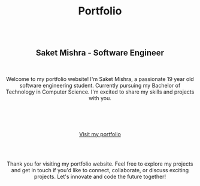 <h1 align="center"> Portfolio </h1>
<br><br>

<h2 align="center">Saket Mishra - Software Engineer</h2>
<br>

<p align="center">Welcome to my portfolio website! I'm Saket Mishra, a passionate 19 year old software engineering student. Currently pursuing my Bachelor of Technology in Computer Science. I'm excited to share my  skills and projects with you.</p>
<br><br><br>

<p align="center">
<a href="">Visit my portfolio</a>
</p>

<br><br>

<p align="center" > Thank you for visiting my portfolio website. Feel free to explore my projects and get in touch if you'd like to connect, collaborate, or discuss exciting projects. Let's innovate and code the future together!</p>
